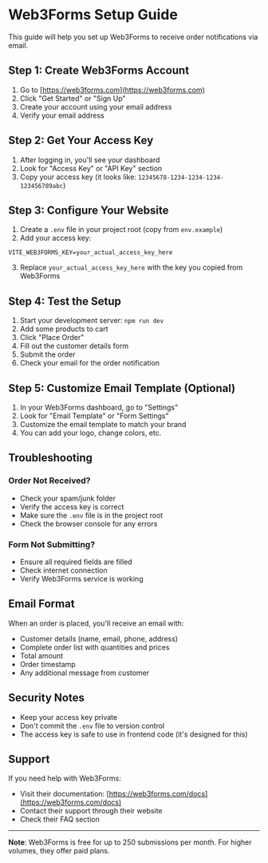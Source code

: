 # Web3Forms Setup Guide

This guide will help you set up Web3Forms to receive order notifications via email.

## Step 1: Create Web3Forms Account

1. Go to [https://web3forms.com](https://web3forms.com)
2. Click "Get Started" or "Sign Up"
3. Create your account using your email address
4. Verify your email address

## Step 2: Get Your Access Key

1. After logging in, you'll see your dashboard
2. Look for "Access Key" or "API Key" section
3. Copy your access key (it looks like: `12345678-1234-1234-1234-123456789abc`)

## Step 3: Configure Your Website

1. Create a `.env` file in your project root (copy from `env.example`)
2. Add your access key:

```env
VITE_WEB3FORMS_KEY=your_actual_access_key_here
```

3. Replace `your_actual_access_key_here` with the key you copied from Web3Forms

## Step 4: Test the Setup

1. Start your development server: `npm run dev`
2. Add some products to cart
3. Click "Place Order"
4. Fill out the customer details form
5. Submit the order
6. Check your email for the order notification

## Step 5: Customize Email Template (Optional)

1. In your Web3Forms dashboard, go to "Settings"
2. Look for "Email Template" or "Form Settings"
3. Customize the email template to match your brand
4. You can add your logo, change colors, etc.

## Troubleshooting

### Order Not Received?
- Check your spam/junk folder
- Verify the access key is correct
- Make sure the `.env` file is in the project root
- Check the browser console for any errors

### Form Not Submitting?
- Ensure all required fields are filled
- Check internet connection
- Verify Web3Forms service is working

## Email Format

When an order is placed, you'll receive an email with:

- Customer details (name, email, phone, address)
- Complete order list with quantities and prices
- Total amount
- Order timestamp
- Any additional message from customer

## Security Notes

- Keep your access key private
- Don't commit the `.env` file to version control
- The access key is safe to use in frontend code (it's designed for this)

## Support

If you need help with Web3Forms:
- Visit their documentation: [https://web3forms.com/docs](https://web3forms.com/docs)
- Contact their support through their website
- Check their FAQ section

---

**Note**: Web3Forms is free for up to 250 submissions per month. For higher volumes, they offer paid plans.
